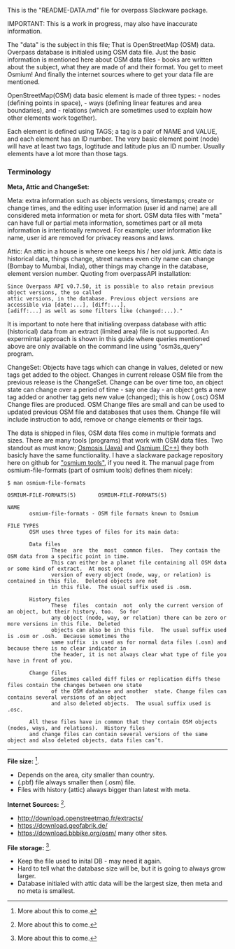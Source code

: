 
This is the "README-DATA.md" file for overpass Slackware package.

IMPORTANT: This is a work in progress, may also have inaccurate information.

The "data" is the subject in this file; That is OpenStreetMap (OSM) data.
Overpass database is initialed using OSM data file. Just the basic information is mentioned here
about OSM data files - books are written about the subject, what they are made of and their format.
You get to meet Osmium! And finally the internet sources where to get your data file are mentioned.

OpenStreetMap(OSM) data basic element is made of three types:
    - nodes (defining points in space),
    - ways (defining linear features and area boundaries), and
    - relations (which are sometimes used to explain how other elements work together).

Each element is defined using TAGS; a tag is a pair of NAME and VALUE, and each element has an ID number.
The very basic element point (node) will have at least two tags, logtitude and latitude plus an ID number.
Usually elements have a lot more than those tags.

### Terminology
**Meta, Attic and ChangeSet:**

Meta: extra information such as objects versions, timestamps; create or change times,
and the editing user information (user id and name) are all considered meta information or meta for short.
OSM data files with "meta" can have full or partial meta information, sometimes part or all meta information
is intentionally removed. For example; user information like name, user id are removed for privacey reasons and laws.

Attic: An attic in a house is where one keeps his / her old junk. Attic data is historical data,
things change, street names even city name can change (Bombay to Mumbai, India), other things
may change in the database, element version number.
Quoting from overpassAPI installation:

```
Since Overpass API v0.7.50, it is possible to also retain previous object versions, the so called
attic versions, in the database. Previous object versions are accessible via [date:...], [diff:...],
[adiff:...] as well as some filters like (changed:...)."
```
It is important to note here that initialing overpass database with attic (historical) data from
an extract (limited area) file is not supported. An expermintal approach is shown in this guide
where queries mentioned above are only available on the command line using "osm3s_query" program.

ChangeSet: Objects have tags which can change in values, deleted or new tags get
added to the object. Changes in current release OSM file from the previous release
is the ChangeSet. Change can be over time too, an object state can change over a
period of time - say one day - an object gets a new tag added or another tag gets
new value (changed); this is how (.osc) OSM Change files are produced.
OSM Change files are small and can be used to updated previous OSM file and
databases that uses them. Change file will include instruction to add, remove or change elements or their tags.

The data is shipped in files, OSM data files come in multiple formats and sizes. There are many tools (programs) that work with OSM data files.
Two standout as must know; [Osmosis (Java)](https://wiki.openstreetmap.org/wiki/Osmosis) and [Osmium (C++)](https://wiki.openstreetmap.org/wiki/Osmium) they both basicly have the
same functionality. I have a slackware package repository here on github for ["osmium tools"](https://github.com/waelhammoudeh/osmium-tool_slackbuild), if you need it.
The manual page from osmium-file-formats (part of osmium tools) defines them nicely:

```
$ man osmium-file-formats

OSMIUM-FILE-FORMATS(5)       OSMIUM-FILE-FORMATS(5)

NAME
       osmium-file-formats - OSM file formats known to Osmium

FILE TYPES
       OSM uses three types of files for its main data:

       Data files
              These  are  the  most  common files.  They contain the OSM data from a specific point in time.
              This can either be a planet file containing all OSM data or some kind of extract.  At most one
              version of every object (node, way, or relation) is contained in this file.  Deleted objects are not
              in this file.  The usual suffix used is .osm.

       History files
              These  files  contain  not  only the current version of an object, but their history, too.  So for
              any object (node, way, or relation) there can be zero or more versions in this file.  Deleted
              objects can also be in this file.  The usual suffix used is .osm or .osh.  Because sometimes the
              same suffix  is used as for normal data files (.osm) and because there is no clear indicator in
              the header, it is not always clear what type of file you have in front of you.

       Change files
              Sometimes called diff files or replication diffs these files contain the changes between one state
              of the OSM database and another  state. Change files can contains several versions of an object
              and also deleted objects.  The usual suffix used is .osc.

       All these files have in common that they contain OSM objects (nodes, ways, and relations).  History files
       and change files can contain several versions of the same object and also deleted objects, data files can’t.
```
---                                                                         ---

**File size:**
[^1].
* Depends on the area, city smaller than country.
* (.pbf) file always smaller then (.osm) file.
* Files with history (attic) always bigger than latest with meta.

**Internet Sources:**
[^2].
 - http://download.openstreetmap.fr/extracts/
 - https://download.geofabrik.de/
 - https://download.bbbike.org/osm/
many other sites.

**File storage:**
[^3].
* Keep the file used to inital DB - may need it again.
* Hard to tell what the database size will be, but it is going to always grow larger.
* Database initialed with attic data will be the largest size, then meta and no meta is smallest.

[^1]:  More about this to come.
[^2]:  More about this to come.
[^3]:  More about this to come.
